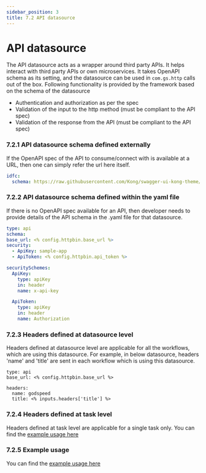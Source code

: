 ```yaml
---
sidebar_position: 3
title: 7.2 API datasource
---
```


# API datasource

The API datasource acts as a wrapper around third party APIs. It helps interact with third party APIs or own microservices. It takes OpenAPI schema as its setting, and the datasource can be used in `com.gs.http` calls out of the box. Following functionality is provided by the framework based on the schema of the datasource
- Authentication and authorization as per the spec
- Validation of the input to the http method (must be compliant to the API spec)
- Validation of the response from the API (must be compliant to the API spec)

### 7.2.1 API datasource schema defined externally
If the OpenAPI spec of the API to consume/connect with is available at a URL, then one can simply refer the url here itself.

```yaml
idfc:
  schema: https://raw.githubusercontent.com/Kong/swagger-ui-kong-theme/main/demo/public/specs/httpbin.yaml
```

### 7.2.2 API datasource schema defined within the yaml file
If there is no OpenAPI spec available for an API, then developer needs to provide details of the API schema in the .yaml file for that datasource.

```yaml
type: api
schema:
base_url: <% config.httpbin.base_url %>
security:
  - ApiKey: sample-app
  - ApiToken: <% config.httpbin.api_token %>

securitySchemes:
  ApiKey:
    type: apiKey
    in: header
    name: x-api-key

  ApiToken:
    type: apiKey
    in: header
    name: Authorization
```

### 7.2.3 Headers defined at datasource level
Headers defined at datasource level are applicable for all the workflows, which are using this datasource. For example, in below datasource, headers 'name' and 'title' are sent in each workflow which is using this datasource.

```
type: api
base_url: <% config.httpbin.base_url %>

headers:
  name: godspeed
  title: <% inputs.headers['title'] %>
```

### 7.2.4 Headers defined at task level
Headers defined at task level are applicable for a single task only. You can find the [example usage here](../workflows#the-tasks-within-workflows)

### 7.2.5 Example usage
You can find the [example usage here](../workflows#comgshttp)